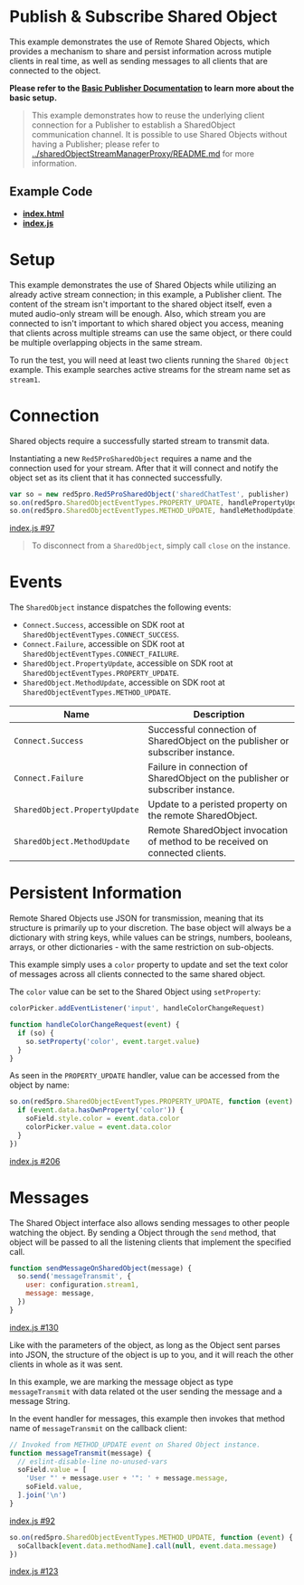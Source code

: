 # Publish & Subscribe Shared Object

This example demonstrates the use of Remote Shared Objects, which provides a mechanism to share and persist information across mutiple clients in real time, as well as sending messages to all clients that are connected to the object.

**Please refer to the [Basic Publisher Documentation](../publishStreamManagerProxy/README.md) to learn more about the basic setup.**

> This example demonstrates how to reuse the underlying client connection for a Publisher to establish a SharedObject communication channel. It is possible to use Shared Objects without having a Publisher; please refer to [../sharedObjectStreamManagerProxy/README.md](../sharedObjectStreamManagerProxy/README.md) for more information.

## Example Code

- **[index.html](index.html)**
- **[index.js](index.js)**

# Setup

This example demonstrates the use of Shared Objects while utilizing an already active stream connection; in this example, a Publisher client. The content of the stream isn't important to the shared object itself, even a muted audio-only stream will be enough. Also, which stream you are connected to isn't important to which shared object you access, meaning that clients across multiple streams can use the same object, or there could be multiple overlapping objects in the same stream.

To run the test, you will need at least two clients running the `Shared Object` example. This example searches active streams for the stream name set as `stream1`.

# Connection

Shared objects require a successfully started stream to transmit data.

Instantiating a new `Red5ProSharedObject` requires a name and the connection used for your stream. After that it will connect and notify the object set as its client that it has connected successfully.

```js
var so = new red5pro.Red5ProSharedObject('sharedChatTest', publisher)
so.on(red5pro.SharedObjectEventTypes.PROPERTY_UPDATE, handlePropertyUpdate)
so.on(red5pro.SharedObjectEventTypes.METHOD_UPDATE, handleMethodUpdate)
```

[index.js #97](index.js#L97)

> To disconnect from a `SharedObject`, simply call `close` on the instance.

# Events

The `SharedObject` instance dispatches the following events:

- `Connect.Success`, accessible on SDK root at `SharedObjectEventTypes.CONNECT_SUCCESS`.
- `Connect.Failure`, accessible on SDK root at `SharedObjectEventTypes.CONNECT_FAILURE`.
- `SharedObject.PropertyUpdate`, accessible on SDK root at `SharedObjectEventTypes.PROPERTY_UPDATE`.
- `SharedObject.MethodUpdate`, accessible on SDK root at `SharedObjectEventTypes.METHOD_UPDATE`.

| Name                          | Description                                                                    |
| ----------------------------- | ------------------------------------------------------------------------------ |
| `Connect.Success`             | Successful connection of SharedObject on the publisher or subscriber instance. |
| `Connect.Failure`             | Failure in connection of SharedObject on the publisher or subscriber instance. |
| `SharedObject.PropertyUpdate` | Update to a peristed property on the remote SharedObject.                      |
| `SharedObject.MethodUpdate`   | Remote SharedObject invocation of method to be received on connected clients.  |

# Persistent Information

Remote Shared Objects use JSON for transmission, meaning that its structure is primarily up to your discretion. The base object will always be a dictionary with string keys, while values can be strings, numbers, booleans, arrays, or other dictionaries - with the same restriction on sub-objects.

This example simply uses a `color` property to update and set the text color of messages across all clients connected to the same shared object.

The `color` value can be set to the Shared Object using `setProperty`:

```js
colorPicker.addEventListener('input', handleColorChangeRequest)

function handleColorChangeRequest(event) {
  if (so) {
    so.setProperty('color', event.target.value)
  }
}
```

As seen in the `PROPERTY_UPDATE` handler, value can be accessed from the object by name:

```js
so.on(red5pro.SharedObjectEventTypes.PROPERTY_UPDATE, function (event) {
  if (event.data.hasOwnProperty('color')) {
    soField.style.color = event.data.color
    colorPicker.value = event.data.color
  }
})
```

[index.js #206](index#L206)

# Messages

The Shared Object interface also allows sending messages to other people watching the object. By sending a Object through the `send` method, that object will be passed to all the listening clients that implement the specified call.

```js
function sendMessageOnSharedObject(message) {
  so.send('messageTransmit', {
    user: configuration.stream1,
    message: message,
  })
}
```

[index.js #130](index.js#L130)

Like with the parameters of the object, as long as the Object sent parses into JSON, the structure of the object is up to you, and it will reach the other clients in whole as it was sent.

In this example, we are marking the message object as type `messageTransmit` with data related ot the user sending the message and a message String.

In the event handler for messages, this example then invokes that method name of `messageTransmit` on the callback client:

```js
// Invoked from METHOD_UPDATE event on Shared Object instance.
function messageTransmit(message) {
  // eslint-disable-line no-unused-vars
  soField.value = [
    'User "' + message.user + '": ' + message.message,
    soField.value,
  ].join('\n')
}
```

[index.js #92](index.js#L92)

```js
so.on(red5pro.SharedObjectEventTypes.METHOD_UPDATE, function (event) {
  soCallback[event.data.methodName].call(null, event.data.message)
})
```

[index.js #123](index.js#L123)
